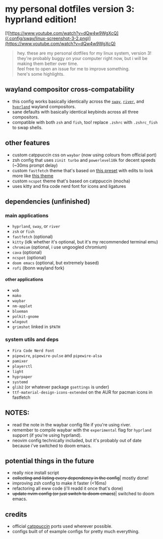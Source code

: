 
# my personal dotfiles version 3: hyprland edition!

[![https://www.youtube.com/watch?v=dQw4w9WgXcQ](/.config/sway/linux-screenshot-3-2.png)](https://www.youtube.com/watch?v=dQw4w9WgXcQ)

> hey. these are my personal dotfiles for my linux system, version 3!  
> they're probably buggy on your computer right now, but i will be making them better over time.  
> feel free to open an issue for me to improve something.  
> here's some highlights.  
> 

## wayland compositor cross-compatability

* this config works basically identically across the [`sway`](https://github.com/swaywm/sway), [`river`](https://github.com/riverwm/river), and [`hyprland`](https://github.com/hyprwm/Hyprland) wayland compositors.
* sane defaults with basically identical keybinds across all three compositors.
* compatible with both `zsh` and `fish`, too! replace `.zshrc` with `.zshrc_fish` to swap shells.

## other features

* custom catppuccin css on `waybar` (now using colours from official port)
* zsh config that uses `zinit turbo` and `powerlevel10k` for decent speeds (~30ms prompt delay)
* custom `fastfetch` theme that's based on [this preset](https://github.com/LinusDierheimer/fastfetch/blob/master/presets/examples/2) with edits to look more like [this theme](https://github.com/chick2d/neofetch-themes/blob/main/normal/config.conf)
* custom `ncspot` theme that's based on catppuccin (mocha)
* uses kitty and fira code nerd font for icons and ligatures

## dependencies (unfinished)

### main applications

* `hyprland`, `sway`, or `river`
* `zsh` or `fish`
* `fastfetch` (optional)
* `kitty` (idk whether it's optional, but it's my recommended terminal emu)
* `chromium` (optional, i use ungoogled chromium)
* `cava` (optional)
* `ncspot` (optional)
* `doom emacs` (optional, but extremely based)
* `rofi` (lbonn wayland fork)

#### other applications

* `wob`
* `mako`
* `waybar`
* `nm-applet`
* `blueman`
* `polkit-gnome`
* `wlogout`
* `grimshot` linked in `$PATH`

### system utils and deps
* `Fira Code Nerd Font`
* `pipewire`, `pipewire-pulse` and `pipewire-alsa`
* `pamixer`
* `playerctl`
* `light`
* `hyprpaper`
* `systemd`
* `glib2` (or whatever package `gsettings` is under)
* `ttf-material-design-icons-extended` on the AUR for pacman icons in fastfetch

## NOTES:

* read the note in the waybar config file if you're using river.  
* remember to compile waybar with the `experimental` flag for `hyprland` support (if you're using hyprland).
* neovim config technically included, but it's probably out of date because i've switched to doom emacs.

## potential things in the future

* really nice install script  
* <s>collecting and listing every dependency in the config</s>| mostly done!  
* improving zsh config to make it faster (<16ms)
* refactoring all eww code (i'll readd it once that's done)
* <s>update nvim config (or just switch to doom emacs)</s>| switched to doom emacs.

## credits

* official [catppuccin](https://github.com/catppuccin/catppuccin) ports used wherever possible.  
* configs built of of example configs for pretty much everything.

